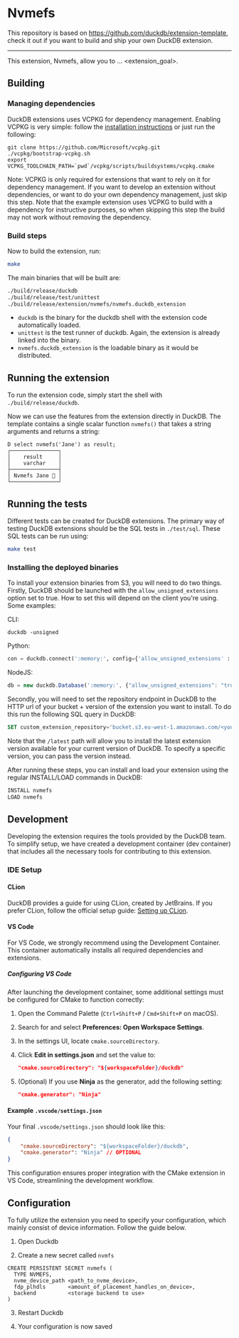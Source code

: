 # Nvmefs

This repository is based on https://github.com/duckdb/extension-template, check it out if you want to build and ship your own DuckDB extension.

---

This extension, Nvmefs, allow you to ... <extension_goal>.


## Building
### Managing dependencies
DuckDB extensions uses VCPKG for dependency management. Enabling VCPKG is very simple: follow the [installation instructions](https://vcpkg.io/en/getting-started) or just run the following:
```shell
git clone https://github.com/Microsoft/vcpkg.git
./vcpkg/bootstrap-vcpkg.sh
export VCPKG_TOOLCHAIN_PATH=`pwd`/vcpkg/scripts/buildsystems/vcpkg.cmake
```
Note: VCPKG is only required for extensions that want to rely on it for dependency management. If you want to develop an extension without dependencies, or want to do your own dependency management, just skip this step. Note that the example extension uses VCPKG to build with a dependency for instructive purposes, so when skipping this step the build may not work without removing the dependency.

### Build steps
Now to build the extension, run:
```sh
make
```
The main binaries that will be built are:
```sh
./build/release/duckdb
./build/release/test/unittest
./build/release/extension/nvmefs/nvmefs.duckdb_extension
```
- `duckdb` is the binary for the duckdb shell with the extension code automatically loaded.
- `unittest` is the test runner of duckdb. Again, the extension is already linked into the binary.
- `nvmefs.duckdb_extension` is the loadable binary as it would be distributed.

## Running the extension
To run the extension code, simply start the shell with `./build/release/duckdb`.

Now we can use the features from the extension directly in DuckDB. The template contains a single scalar function `nvmefs()` that takes a string arguments and returns a string:
```
D select nvmefs('Jane') as result;
┌───────────────┐
│    result     │
│    varchar    │
├───────────────┤
│ Nvmefs Jane 🐥 │
└───────────────┘
```

## Running the tests
Different tests can be created for DuckDB extensions. The primary way of testing DuckDB extensions should be the SQL tests in `./test/sql`. These SQL tests can be run using:
```sh
make test
```

### Installing the deployed binaries
To install your extension binaries from S3, you will need to do two things. Firstly, DuckDB should be launched with the
`allow_unsigned_extensions` option set to true. How to set this will depend on the client you're using. Some examples:

CLI:
```shell
duckdb -unsigned
```

Python:
```python
con = duckdb.connect(':memory:', config={'allow_unsigned_extensions' : 'true'})
```

NodeJS:
```js
db = new duckdb.Database(':memory:', {"allow_unsigned_extensions": "true"});
```

Secondly, you will need to set the repository endpoint in DuckDB to the HTTP url of your bucket + version of the extension
you want to install. To do this run the following SQL query in DuckDB:
```sql
SET custom_extension_repository='bucket.s3.eu-west-1.amazonaws.com/<your_extension_name>/latest';
```
Note that the `/latest` path will allow you to install the latest extension version available for your current version of
DuckDB. To specify a specific version, you can pass the version instead.

After running these steps, you can install and load your extension using the regular INSTALL/LOAD commands in DuckDB:
```sql
INSTALL nvmefs
LOAD nvmefs
```

## Development

Developing the extension requires the tools provided by the DuckDB team. To simplify setup, we have created a development container (dev container) that includes all the necessary tools for contributing to this extension.

### IDE Setup

#### CLion

DuckDB provides a guide for using CLion, created by JetBrains. If you prefer CLion, follow the official setup guide: [Setting up CLion](https://github.com/duckdb/extension-template?tab=readme-ov-file#setting-up-clion).

#### VS Code

For VS Code, we strongly recommend using the Development Container. This container automatically installs all required dependencies and extensions.

##### Configuring VS Code

After launching the development container, some additional settings must be configured for CMake to function correctly:

1. Open the Command Palette (`Ctrl+Shift+P` / `Cmd+Shift+P` on macOS).
2. Search for and select **Preferences: Open Workspace Settings**.
3. In the settings UI, locate `cmake.sourceDirectory`.
4. Click **Edit in settings.json** and set the value to:

   ```json
   "cmake.sourceDirectory": "${workspaceFolder}/duckdb"
   ```

5. (Optional) If you use **Ninja** as the generator, add the following setting:

   ```json
   "cmake.generator": "Ninja"
   ```

#### Example `.vscode/settings.json`

Your final `.vscode/settings.json` should look like this:

```json
{
    "cmake.sourceDirectory": "${workspaceFolder}/duckdb",
    "cmake.generator": "Ninja" // OPTIONAL
}
```

This configuration ensures proper integration with the CMake extension in VS Code, streamlining the development workflow.

## Configuration

To fully utilize the extension you need to specify your configuration, which mainly consist of device information. Follow the guide below.

1. Open Duckdb

2. Create a new secret called `nvmfs`

```
CREATE PERSISTENT SECRET nvmefs (
  TYPE NVMEFS,
  nvme_device_path <path_to_nvme_device>,
  fdp_plhdls       <amount_of_placement_handles_on_device>,
  backend          <storage backend to use>
)
```

3. Restart Duckdb

4. Your configuration is now saved
